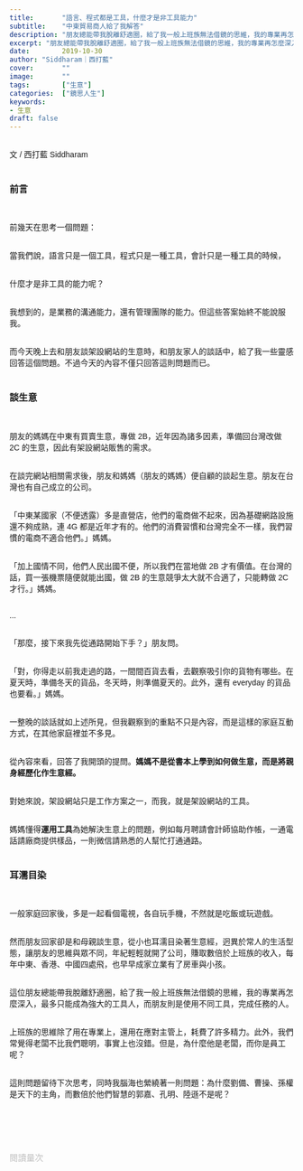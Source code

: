 ```yaml
---
title:       "語言、程式都是工具，什麼才是非工具能力"
subtitle:    "中東貿易商人給了我解答"
description: "朋友總能帶我脫離舒適圈，給了我一般上班族無法借鏡的思維，我的專業再怎麼深入，最多只能成為強大的工具人，而朋友則是使用不同工具，完成任務的人。"
excerpt: "朋友總能帶我脫離舒適圈，給了我一般上班族無法借鏡的思維，我的專業再怎麼深入，最多只能成為強大的工具人，而朋友則是使用不同工具，完成任務的人。"
date:        2019-10-30
author: "Siddharam｜西打藍"
cover:       ""
image:       ""
tags:        ["生意"]
categories:  ["鏡思人生"]
keywords:
- 生意
draft: false
---
```


<article style="font-family: 'Noto Sans TC', '微軟正黑體', sans-serif; font-weight: 300;">

<br>文 / 西打藍 Siddharam<br><br>

<h3 class="article-h1-color">前言</h3><br>

前幾天在思考一個問題：<br><br>

當我們說，語言只是一個工具，程式只是一種工具，會計只是一種工具的時候，<br><br>

什麼才是非工具的能力呢？<br><br>

我想到的，是業務的溝通能力，還有管理團隊的能力。但這些答案始終不能說服我。<br><br>

而今天晚上去和朋友談架設網站的生意時，和朋友家人的談話中，給了我一些靈感回答這個問題。不過今天的內容不僅只回答這則問題而已。<br><br>

<h3 class="article-h1-color">談生意</h3><br>

朋友的媽媽在中東有買賣生意，專做 2B，近年因為諸多因素，準備回台灣改做 2C 的生意，因此有架設網站販售的需求。<br><br>

在談完網站相關需求後，朋友和媽媽（朋友的媽媽）便自顧的談起生意。朋友在台灣也有自己成立的公司。<br><br>

「中東某國家（不便透露）多是直營店，他們的電商做不起來，因為基礎網路設施還不夠成熟，連 4G 都是近年才有的。他們的消費習慣和台灣完全不一樣，我們習慣的電商不適合他們。」媽媽。<br><br>

「加上國情不同，他們人民出國不便，所以我們在當地做 2B 才有價值。在台灣的話，買一張機票隨便就能出國，做 2B 的生意競爭太大就不合適了，只能轉做 2C 才行。」媽媽。<br><br>

...<br><br>

「那麼，接下來我先從通路開始下手？」朋友問。<br><br>

「對，你得走以前我走過的路，一間間百貨去看，去觀察吸引你的貨物有哪些。在夏天時，準備冬天的貨品，冬天時，則準備夏天的。此外，還有 everyday 的貨品也要看。」媽媽。<br><br>

一整晚的談話就如上述所見，但我觀察到的重點不只是內容，而是這樣的家庭互動方式，在其他家庭裡並不多見。<br><br>

從內容來看，回答了我開頭的提問。<b>媽媽不是從書本上學到如何做生意，而是將親身經歷化作生意經。</b><br><br>

對她來說，架設網站只是工作方案之一，而我，就是架設網站的工具。<br><br>

媽媽懂得<b>運用工具</b>為她解決生意上的問題，例如每月聘請會計師協助作帳，一通電話請廠商提供樣品，一則微信請熟悉的人幫忙打通通路。<br><br>

<h3 class="article-h1-color">耳濡目染</h3><br>

一般家庭回家後，多是一起看個電視，各自玩手機，不然就是吃飯或玩遊戲。<br><br>

然而朋友回家卻是和母親談生意，從小也耳濡目染著生意經，迥異於常人的生活型態，讓朋友的思維與眾不同，年紀輕輕就開了公司，賺取數倍於上班族的收入，每年中東、香港、中國四處飛，也早早成家立業有了房車與小孩。<br><br>

這位朋友總能帶我脫離舒適圈，給了我一般上班族無法借鏡的思維，我的專業再怎麼深入，最多只能成為強大的工具人，而朋友則是使用不同工具，完成任務的人。<br><br>

上班族的思維除了用在專業上，還用在應對主管上，耗費了許多精力。此外，我們常覺得老闆不比我們聰明，事實上也沒錯。但是，為什麼他是老闆，而你是員工呢？<br><br>

這則問題留待下次思考，同時我腦海也縈繞著一則問題：為什麼劉備、曹操、孫權是天下的主角，而數倍於他們智慧的郭嘉、孔明、陸遜不是呢？<br><br>

<br><br><br>

</article>

<div style="color: #bfbfbf; font-size: 15px;" id="busuanzi_container_page_pv">
  閱讀量<span id="busuanzi_value_page_pv"></span>次
</div>

<script src="../../js/post.js"></script>

